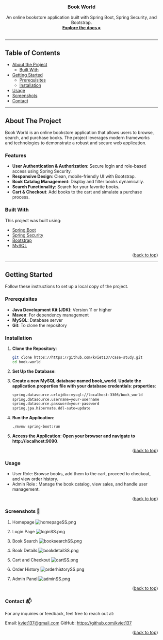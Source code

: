 <a name="readme-top"></a>


<h3 align="center">Book World</h3>

  <p align="center">
    An online bookstore application built with Spring Boot, Spring Security, and Bootstrap.
    <br />
    <a href="https://github.com/kviet137/case-study"><strong>Explore the docs »</strong></a>
    <br />
    <br />

  </p>


---

<!-- TABLE OF CONTENTS -->
## Table of Contents

- [About the Project](#about-the-project)
    - [Built With](#built-with)
- [Getting Started](#getting-started)
    - [Prerequisites](#prerequisites)
    - [Installation](#installation)
- [Usage](#usage)
- [Screenshots](#screenshots-)
- [Contact](#contact-)

---

## About The Project

Book World is an online bookstore application that allows users to browse, search, and purchase books. The project leverages modern frameworks and technologies to demonstrate a robust and secure web application.

### Features

- **User Authentication & Authorization**: Secure login and role-based access using Spring Security.
- **Responsive Design**: Clean, mobile-friendly UI with Bootstrap.
- **Book Catalog Management**: Display and filter books dynamically.
- **Search Functionality**: Search for your favorite books.
- **Cart & Checkout**: Add books to the cart and simulate a purchase process.

### Built With

This project was built using:

- [Spring Boot](https://spring.io/projects/spring-boot)
- [Spring Security](https://spring.io/projects/spring-security)
- [Bootstrap](https://getbootstrap.com/)
- [MySQL](https://www.mysql.com/)


<p align="right">(<a href="#readme-top">back to top</a>)</p>

---

## Getting Started

Follow these instructions to set up a local copy of the project.

### Prerequisites

- **Java Development Kit (JDK)**: Version 11 or higher
- **Maven**: For dependency management
- **MySQL**: Database server
- **Git**: To clone the repository

### Installation

1. **Clone the Repository**:
   ```bash
   git clone https://https://github.com/kviet137/case-study.git
   cd book-world
2. **Set Up the Database**:   
3. **Create a new MySQL database named book_world**.
   **Update the application.properties file with your database credentials**:
   **properties**:
    ````bash
    spring.datasource.url=jdbc:mysql://localhost:3306/book_world
    spring.datasource.username=your-username
    spring.datasource.password=your-password
    spring.jpa.hibernate.ddl-auto=update

4.  **Run the Application**:

    ````bash
    ./mvnw spring-boot:run
5.  **Access the Application: Open your browser and navigate to http://localhost:9090**.

<p align="right">(<a href="#readme-top">back to top</a>)</p>

### Usage
- User Role: Browse books, add them to the cart, proceed to checkout, and view order history.
- Admin Role : Manage the book catalog, view sales, and handle user management.
<p align="right">(<a href="#readme-top">back to top</a>)</p>

### Screenshots 📸
1. Homepage ![homepageSS.png](src%2Fmain%2Fwebapp%2Fpub%2Fscreenshots%2FhomepageSS.png)

2. Login Page ![loginSS.png](src%2Fmain%2Fwebapp%2Fpub%2Fscreenshots%2FloginSS.png)

3. Book Search ![booksearchSS.png](src%2Fmain%2Fwebapp%2Fpub%2Fscreenshots%2FbooksearchSS.png)

4. Book Details ![bookdetailSS.png](src%2Fmain%2Fwebapp%2Fpub%2Fscreenshots%2FbookdetailSS.png)

5. Cart and Checkout ![cartSS.png](src%2Fmain%2Fwebapp%2Fpub%2Fscreenshots%2FcartSS.png)

6. Order History ![orderhistorySS.png](src%2Fmain%2Fwebapp%2Fpub%2Fscreenshots%2ForderhistorySS.png)

7. Admin Panel ![adminSS.png](src%2Fmain%2Fwebapp%2Fpub%2Fscreenshots%2FadminSS.png)
<p align="right">(<a href="#readme-top">back to top</a>)</p>

### Contact 📬
For any inquiries or feedback, feel free to reach out at:

Email: kviet137@gmail.com
GitHub: https://github.com/kviet137

<p align="right">(<a href="#readme-top">back to top</a>)</p>